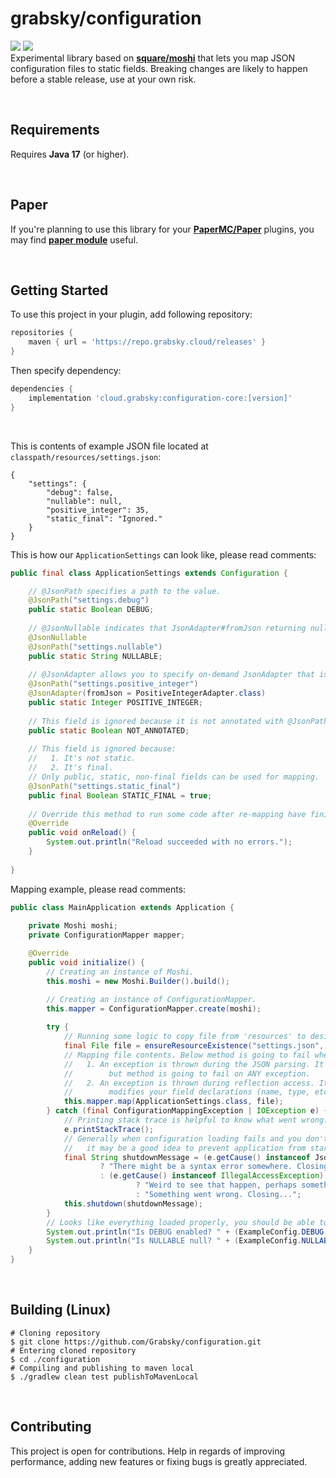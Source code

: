 # grabsky/configuration
[![](https://github.com/Grabsky/configuration/actions/workflows/gradle.yml/badge.svg)](https://github.com/Grabsky/configuration/actions/workflows/gradle.yml)
[![](https://www.codefactor.io/repository/github/grabsky/configuration/badge/main)](https://www.codefactor.io/repository/github/grabsky/configuration/overview/main)  
Experimental library based on **[square/moshi](https://github.com/square/moshi)** that lets you map JSON configuration files to static fields. Breaking changes are likely to happen before a stable release, use at your own risk.

<br />

## Requirements
Requires **Java 17** (or higher).

<br />

## Paper
If you're planning to use this library for your **[PaperMC/Paper](https://github.com/PaperMC/Paper)** plugins, you may find **[paper module](https://github.com/Grabsky/configuration/blob/main/PAPER_MODULE.md)** useful.

<br />


## Getting Started
To use this project in your plugin, add following repository:
```groovy
repositories {
    maven { url = 'https://repo.grabsky.cloud/releases' }
}
```
Then specify dependency:
```groovy
dependencies {
    implementation 'cloud.grabsky:configuration-core:[version]'
}
```

<br />

This is contents of example JSON file located at `classpath/resources/settings.json`:
```json5
{
    "settings": {
        "debug": false,
        "nullable": null,
        "positive_integer": 35,
        "static_final": "Ignored."
    }
}
```

This is how our `ApplicationSettings` can look like, please read comments:
```java
public final class ApplicationSettings extends Configuration {

    // @JsonPath specifies a path to the value.
    @JsonPath("settings.debug")
    public static Boolean DEBUG;
    
    // @JsonNullable indicates that JsonAdapter#fromJson returning null is 100% valid and no exception should be thrown.
    @JsonNullable
    @JsonPath("settings.nullable")
    public static String NULLABLE;
    
    // @JsonAdapter allows you to specify on-demand JsonAdapter that is going to be used for that field.
    @JsonPath("settings.positive_integer")
    @JsonAdapter(fromJson = PositiveIntegerAdapter.class)
    public static Integer POSITIVE_INTEGER;
    
    // This field is ignored because it is not annotated with @JsonPath.
    public static Boolean NOT_ANNOTATED;
    
    // This field is ignored because:
    //   1. It's not static.
    //   2. It's final.
    // Only public, static, non-final fields can be used for mapping.
    @JsonPath("settings.static_final")
    public final Boolean STATIC_FINAL = true;
    
    // Override this method to run some code after re-mapping have finished.
    @Override
    public void onReload() {
        System.out.println("Reload succeeded with no errors.");
    }
    
}
```

Mapping example, please read comments:
```java
public class MainApplication extends Application {
    
    private Moshi moshi;
    private ConfigurationMapper mapper;

    @Override
    public void initialize() {
        // Creating an instance of Moshi.
        this.moshi = new Moshi.Builder().build();

        // Creating an instance of ConfigurationMapper.
        this.mapper = ConfigurationMapper.create(moshi);
        
        try {
            // Running some logic to copy file from 'resources' to desired directory.
            final File file = ensureResourceExistence("settings.json", new File("./config/settings.json"));
            // Mapping file contents. Below method is going to fail when:
            //   1. An exception is thrown during the JSON parsing. It's usually JsonSyntaxException or JsonDataException
            //        but method is going to fail on ANY exception.
            //   2. An exception is thrown during reflection access. It's very unlikely yo happen unless something
            //        modifies your field declarations (name, type, etc.) at the runtime.
            this.mapper.map(ApplicationSettings.class, file);
        } catch (final ConfigurationMappingException | IOException e) {
            // Printing stack trace is helpful to know what went wrong:
            e.printStackTrace();
            // Generally when configuration loading fails and you don't have any kind of "fallback" values,
            //   it may be a good idea to prevent application from starting.
            final String shutdownMessage = (e.getCause() instanceof JsonSyntaxException || e.getCause() instanceof JsonDataException)
                    ? "There might be a syntax error somewhere. Closing..."
                    : (e.getCause() instanceof IllegalAccessException)
                            ? "Weird to see that happen, perhaps something modified a field declaration? Closing..."
                            : "Something went wrong. Closing...";
            this.shutdown(shutdownMessage);
        }
        // Looks like everything loaded properly, you should be able to access your static fields now:
        System.out.println("Is DEBUG enabled? " + (ExampleConfig.DEBUG == true) ? "yes." : "no.");
        System.out.println("Is NULLABLE null? " + (ExampleConfig.NULLABLE == null) ? "yes." : "no.");
    }
}
```

<br />

## Building (Linux)
```shell
# Cloning repository
$ git clone https://github.com/Grabsky/configuration.git
# Entering cloned repository
$ cd ./configuration
# Compiling and publishing to maven local
$ ./gradlew clean test publishToMavenLocal
```

<br />

## Contributing
This project is open for contributions. Help in regards of improving performance, adding new features or fixing bugs is greatly appreciated.
